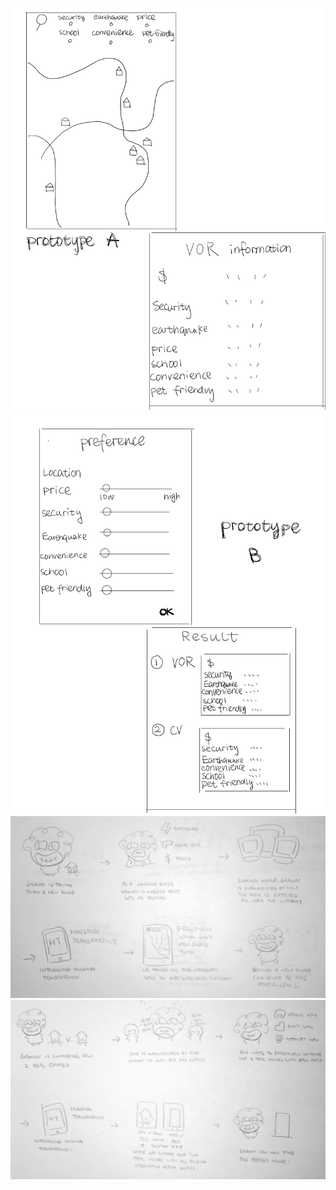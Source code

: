 ![PrototypeA](/public/PrototypeA.png)
![PrototypeB](/public/PrototypeB.png)
![StoryboardA](/public/StoryboardA.jpg)
![StoryboardB](/public/StoryboardB.jpg)